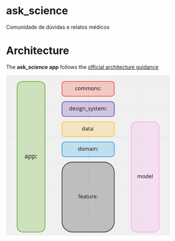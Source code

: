 # ask_science

Comunidade de dúvidas e relatos médicos

# Architecture

The **ask_science app** follows the
[official architecture guidance](https://developer.android.com/topic/architecture) 

![Arquitetura default do app:](/architecture_images/arch_app.png)
